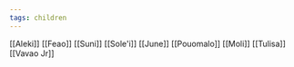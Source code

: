 ```yaml
---
tags: children
---
```


[[Aleki]]
[[Feao]]
[[Suni]]
[[Sole'i]]
[[June]]
[[Pouomalo]]
[[Moli]]
[[Tulisa]]
[[Vavao Jr]]

